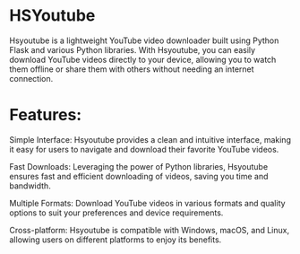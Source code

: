 # HSYoutube

Hsyoutube is a lightweight YouTube video downloader built using Python Flask and various Python libraries. With Hsyoutube, you can easily download YouTube videos directly to your device, allowing you to watch them offline or share them with others without needing an internet connection.


# Features:
Simple Interface: Hsyoutube provides a clean and intuitive interface, making it easy for users to navigate and download their favorite YouTube videos.

Fast Downloads: Leveraging the power of Python libraries, Hsyoutube ensures fast and efficient downloading of videos, saving you time and bandwidth.

Multiple Formats: Download YouTube videos in various formats and quality options to suit your preferences and device requirements.

Cross-platform: Hsyoutube is compatible with Windows, macOS, and Linux, allowing users on different platforms to enjoy its benefits.
